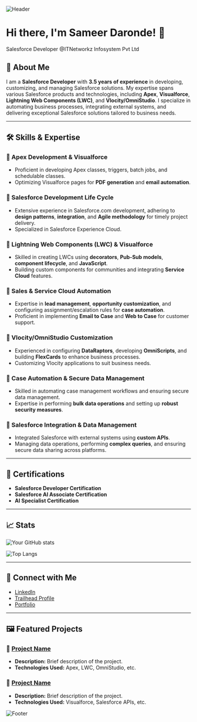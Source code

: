 ![Header](./Header-Image.png)
# Hi there, I'm Sameer Daronde! 👋 
Salesforce Developer @ITNetworkz Infosystem Pvt Ltd



## 🚀 About Me
I am a **Salesforce Developer** with **3.5 years of experience** in developing, customizing, 
and managing Salesforce solutions. My expertise spans various Salesforce products and technologies, 
including **Apex**, **Visualforce**, **Lightning Web Components (LWC)**, and **Vlocity/OmniStudio**. 
I specialize in automating business processes, integrating external systems, and delivering exceptional Salesforce solutions tailored to business needs.

---

## 🛠️ Skills & Expertise

### 🔹 Apex Development & Visualforce
- Proficient in developing Apex classes, triggers, batch jobs, and schedulable classes.
- Optimizing Visualforce pages for **PDF generation** and **email automation**.

### 🔹 Salesforce Development Life Cycle
- Extensive experience in Salesforce.com development, adhering to **design patterns**, **integration**, and **Agile methodology** for timely project delivery.
- Specialized in Salesforce Experience Cloud.

### 🔹 Lightning Web Components (LWC) & Visualforce
- Skilled in creating LWCs using **decorators**, **Pub-Sub models**, **component lifecycle**, and **JavaScript**.
- Building custom components for communities and integrating **Service Cloud** features.

### 🔹 Sales & Service Cloud Automation
- Expertise in **lead management**, **opportunity customization**, and configuring assignment/escalation rules for **case automation**.
- Proficient in implementing **Email to Case** and **Web to Case** for customer support.

### 🔹 Vlocity/OmniStudio Customization
- Experienced in configuring **DataRaptors**, developing **OmniScripts**, and building **FlexCards** to enhance business processes.
- Customizing Vlocity applications to suit business needs.

### 🔹 Case Automation & Secure Data Management
- Skilled in automating case management workflows and ensuring secure data management.
- Expertise in performing **bulk data operations** and setting up **robust security measures**.

### 🔹 Salesforce Integration & Data Management
- Integrated Salesforce with external systems using **custom APIs**.
- Managing data operations, performing **complex queries**, and ensuring secure data sharing across platforms.

---

## 🌟 Certifications
- **Salesforce Developer Certification**
- **Salesforce AI Associate Certification**
- **AI Specialist Certification**

---

## 📈 Stats
![Your GitHub stats](https://github-readme-stats.vercel.app/api?username=YourGitHubUsername&show_icons=true&theme=radical)

![Top Langs](https://github-readme-stats.vercel.app/api/top-langs/?username=YourGitHubUsername&layout=compact&theme=radical)

---

## 🤝 Connect with Me
- [LinkedIn](www.linkedin.com/in/sameer-daronde-924a4885)
- [Trailhead Profile](https://trailblazer.me/id/sdaronde)
- [Portfolio](https://yourportfolio.com)

---

## 🖼️ Featured Projects

### 🔗 [Project Name](https://github.com/YourGitHubUsername/ProjectRepo)
- **Description:** Brief description of the project.
- **Technologies Used:** Apex, LWC, OmniStudio, etc.

### 🔗 [Project Name](https://github.com/YourGitHubUsername/ProjectRepo)
- **Description:** Brief description of the project.
- **Technologies Used:** Visualforce, Salesforce APIs, etc.

![Footer](https://via.placeholder.com/1200x100.png?text=Thank+You+for+Visiting!)

